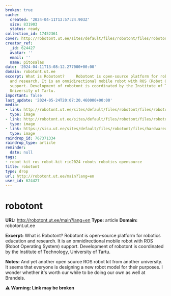 ```yaml
---
broken: true
cache:
  created: '2024-04-11T13:57:24.903Z'
  size: 831903
  status: ready
collection_id: 17452361
cover: http://robotont.ut.ee/sites/default/files/robotont/files/robotont_general_unitartu_banner2.png
creator_ref:
  _id: 624427
  avatar: ''
  email: ''
  name: pitosalas
date: '2024-04-11T13:08:12.277000+00:00'
domain: robotont.ut.ee
excerpt: What is Robotont?     Robotont is open-source platform for robotics education
  and research. It is an omnidirectional mobile robot with ROS (Robot Operating System)
  support. Development of robotont is coordinated by the Institute of Technology,
  University of Tartu.
important: false
last_update: '2024-05-24T20:07:20.460000+00:00'
media:
- link: http://robotont.ut.ee/sites/default/files/robotont/files/robotont_general_unitartu_banner2.png
  type: image
- link: http://robotont.ut.ee/sites/default/files/robotont/files/robotont_gen_2_3_multi_view.png
  type: image
- link: https://sisu.ut.ee/sites/default/files/robotont/files/hardwarex_robotont_header.png
  type: image
raindrop_id: 767371334
raindrop_type: article
reminder:
  date: null
tags:
- robot kit ros robot-kit rie2024 robots robotics opensource
title: robotont
type: drop
url: http://robotont.ut.ee/main?lang=en
user_id: 624427
---
```


# robotont

**URL:** http://robotont.ut.ee/main?lang=en
**Type:** article
**Domain:** robotont.ut.ee

**Excerpt:** What is Robotont?     Robotont is open-source platform for robotics education and research. It is an omnidirectional mobile robot with ROS (Robot Operating System) support. Development of robotont is coordinated by the Institute of Technology, University of Tartu.

**Notes:**
And yet another open source ROS robot kit from another university. It seems that everyone is designing a new robot model for their purposes. I wonder whether it's worth our while to be doing our own as well at Brandeis.


⚠️ **Warning: Link may be broken**
